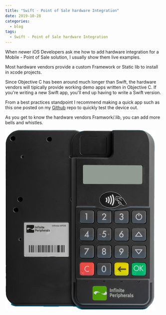 ```yaml
---
title: "Swift - Point of Sale hardware Integration"
date: 2019-10-28
categories:
  - blog
tags:
  - Swift - Point of Sale hardware Integration
---
```


When newer iOS Developers ask me how to add hardware integration for a Mobile - Point of Sale solution, I usually show them live examples.

Most hardware vendors provide a custom Framework or Static lib to install in xcode projects.

Since Objective C has been around much longer than Swift, the hardware vendors will tipically provide working demo apps written in Objective C.  If you're writing a new Swift app, you'll end up having to write a Swift version.

From a best practices standpoint I recommend making a quick app such as this one posted on my [Github](![](https://github.com/cjazz/DTDevDemo/blob/master/infinea-mpos-flat.png)) repo to quickly test the device out.

As you get to know the hardware vendors Framwork/.lib, you can add more bells and whistles.

![](https://github.com/cjazz/DTDevDemo/blob/master/infinea-mpos-flat.png)
